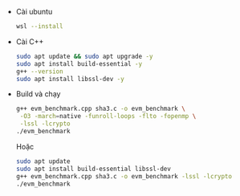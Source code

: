 
- Cài ubuntu
   ```bash
   wsl --install
   ```

- Cài C++
   ```bash
   sudo apt update && sudo apt upgrade -y
   sudo apt install build-essential -y
   g++ --version
   sudo apt install libssl-dev -y
   ```
- Build và chạy
   ```bash
   g++ evm_benchmark.cpp sha3.c -o evm_benchmark \
    -O3 -march=native -funroll-loops -flto -fopenmp \
    -lssl -lcrypto
  ./evm_benchmark
   ```
   Hoặc
   ```bash
   sudo apt update
   sudo apt install build-essential libssl-dev
   g++ evm_benchmark.cpp sha3.c -o evm_benchmark -lssl -lcrypto
   ./evm_benchmark
   ```
  

